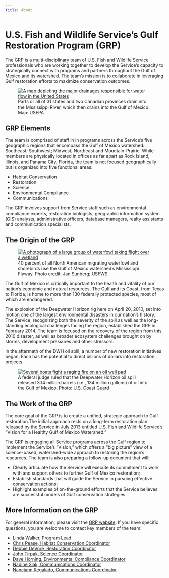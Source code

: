 ```yaml
---
title: About
---
```


# U.S. Fish and Wildlife Service’s Gulf Restoration Program (GRP)

The GRP is a multi-disciplinary team of U.S. Fish and Wildlife Service professionals who are working together to develop the Service’s capacity to strategically connect with programs and partners throughout the Gulf of Mexico and its watershed. The team’s mission is to collaborate in leveraging Gulf restoration efforts to maximize conservation outcomes.

<figure>
  <a href="http://www.epa.gov/gmpo/pdf/gom-watershed-map.pdf">
    <img src="../images/gom-watershed-map.jpg" alt="A map depicting the major drainages responsible for water flow in the United States" title="Major drainages of the United States">
  </a>
  <figcaption>Parts or all of 31 states and two Canadian provinces drain into the Mississippi River, which then drains into the Gulf of Mexico. Map: USEPA</figcaption>
</figure>

## GRP Elements

<p>The team is comprised of staff in in programs across the Service’s five geographic regions that encompass the Gulf of Mexico watershed: Southeast; Southwest; Midwest; Northeast and Mountain-Prairie. While members are physically located in offices as far apart as Rock Island, Illinois, and Panama City, Florida, the team is not focused geographically but is organized into five functional areas:</p>

- Habitat Conservation
- Restoration
- Science
- Environmental Compliance
- Communications

The GRP involves support from Service staff such as environmental compliance experts, restoration biologists, geographic information system (GIS) analysts, administrative officers, database managers, realty assistants and communication specialists.

## The Origin of the GRP

<figure>
  <a href="https://flic.kr/p/aZcDNV">
    <img src="../images/waterfowl-over-wetland.jpg" alt="A photograph of a large group of waterfowl taking flight over a wetland" title="Waterfowl taking flight over a wetland">
  </a>
  <figcaption>40 percent of all North American migrating waterfowl and shorebirds use the Gulf of Mexico watershed’s Mississippi Flyway. Photo credit: Jan Sunberg; USFWS</figcaption>
</figure>

The Gulf of Mexico is critically important to the health and vitality of our nation’s economic and natural resources. The Gulf and its Coast, from Texas to Florida, is home to more than 130 federally protected species, most of which are endangered.

The explosion of the Deepwater Horizon rig here on April 20, 2010, set into motion one of the largest environmental disasters in our nation’s history. The Service, recognizing both the severity of the spill as well as the long-standing ecological challenges facing the region, established the GRP in February 2014. The team is focused on the recovery of the region from this 2010 disaster, as well as broader ecosystem challenges brought on by storms, development pressures and other stressors.

In the aftermath of the DWH oil spill, a number of new restoration initiatives began. Each has the potential to direct billions of dollars into restoration projects.

<figure>
  <a href="../images/deepwater-horizon-explosion.jpg">
    <img src="../images/deepwater-horizon-explosion-400.jpg" alt="Several boats fight a raging fire on an oil well pad" title="Authorities fight a raging fire on the Deepwater Horizon oil pad.">
  </a>
  <figcaption>A federal judge ruled that the Deepwater Horizon oil spill released 3.14 million barrels (i.e., 134 million gallons) of oil into the Gulf of Mexico. Photo: U.S. Coast Guard</figcaption>
</figure>

## The Work of the GRP

The core goal of the GRP is to create a unified, strategic approach to Gulf restoration.The initial approach rests on a long-term restoration plan released by the Service in July 2013 entitled U.S. Fish and Wildlife Service’s “Vision for a Healthy Gulf of Mexico Watershed.”

The GRP is engaging all Service programs across the Gulf region to implement the Service’s “Vision,” which offers a “big picture” view of a science-based, watershed-wide approach to restoring the region’s resources. The team is also preparing a follow-up document that will:

- Clearly articulate how the Service will execute its commitment to work with and support others to further Gulf of Mexico restoration;
- Establish standards that will guide the Service in pursuing effective conservation actions;
- Highlight examples of on-the-ground efforts that the Service believes are successful models of Gulf conservation strategies.

## More Information on the GRP

For general information, please visit the [GRP website](http://www.fws.gov/gulfrestoration). If you have specific questions, you are welcome to contact key members of the team:

- [Linda Walker, Program Lead](mailto:Linda_Walker@fws.gov)
- [Chris Pease, Habitat Conservation Coordinator](mailto:Chris_Pease@fws.gov)
- [Debbie DeVore, Restoration Coordinator](mailto:Debbie_Devore@fws.gov)
- [John Tirpak, Science Coordinator](mailto:John_Tirpak@fws.gov)
- [Dave Horning, Environmental Compliance Coordinator](mailto:Dave_Horning@fws.gov)
- [Nadine Siak, Communications Coordinator](mailto:Nadine_Siak@fws.gov)
- [Nanciann Regalado, Communications Coordinator](mailto:Nanciann_Regalado@fws.gov)
